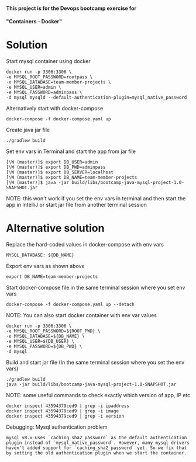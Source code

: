 #### This project is for the Devops bootcamp exercise for 
#### "Containers - Docker" 

# Solution
Start mysql container using docker

    docker run -p 3306:3306 \
    -e MYSQL_ROOT_PASSWORD=rootpass \
    -e MYSQL_DATABASE=team-member-projects \
    -e MYSQL_USER=admin \
    -e MYSQL_PASSWORD=adminpass \
    -d mysql mysqld --default-authentication-plugin=mysql_native_password

Alternatively start with docker-compose

    docker-compose -f docker-compose.yaml up

Create java jar file 

    ./gradlew build

Set env vars in Terminal and start the app from jar file

    [\W (master)]$ export DB_USER=admin
    [\W (master)]$ export DB_PWD=adminpass
    [\W (master)]$ export DB_SERVER=localhost
    [\W (master)]$ export DB_NAME=team-member-projects
    [\W (master)]$ java -jar build/libs/bootcamp-java-mysql-project-1.0-SNAPSHOT.jar

NOTE: this won't work if you set the env vars in terminal and then start the app in IntelliJ or start jar file from another terminal session 

# Alternative solution
Replace the hard-coded values in docker-compose with env vars

    MYSQL_DATABASE: ${DB_NAME}

Export env vars as shown above

    export DB_NAME=team-member-projects

Start docker-compose file in the same terminal session where you set env vars

    docker-compose -f docker-compose.yaml up --detach

NOTE: You can also start docker container with env var values

    docker run -p 3306:3306 \
    -e MYSQL_ROOT_PASSWORD=${ROOT_PWD} \
    -e MYSQL_DATABASE=${DB_NAME} \
    -e MYSQL_USER=${DB_USER} \
    -e MYSQL_PASSWORD=${DB_PWD} \
    -d mysql

Build and start jar file (In the same terminal session where you set the env vars)

    ./gradlew build
    java -jar build/libs/bootcamp-java-mysql-project-1.0-SNAPSHOT.jar


NOTE: some useful commands to check exactly which version of app, IP etc

    docker inspect 43594379ced9 | grep -i ipaddress
    docker inspect 43594379ced9 | grep -i image 
    docker inspect 43594379ced9 | grep -i version


Debugging: Mysql authentication problem

    mysql v8.x uses `caching_sha2_password` as the default authentication plugin instead of `mysql_native_password`. However, many mysql drivers haven't added support for `caching_sha2_password` yet. So we fix that by setting the old authentication plugin when we start the container.